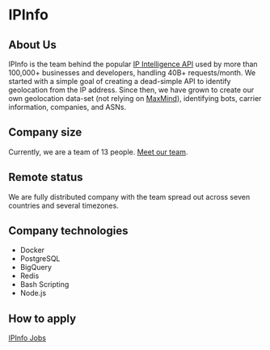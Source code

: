 # IPInfo

## About Us

IPInfo is the team behind the popular [IP Intelligence API](https://ipinfo.io) used by more than 100,000+ businesses and developers, handling 40B+ requests/month. We started with a simple goal of creating a dead-simple API to identify geolocation from the IP address. Since then, we have grown to create our own geolocation data-set (not relying on [MaxMind](https://www.maxmind.com/)), identifying bots, carrier information, companies, and ASNs.

## Company size

Currently, we are a team of 13 people. [Meet our team](https://ipinfo.io/about).

## Remote status

We are fully distributed company with the team spread out across seven countries and several timezones. 

## Company technologies

* Docker
* PostgreSQL
* BigQuery
* Redis
* Bash Scripting
* Node.js

## How to apply

[IPInfo Jobs](https://ipinfo.io/jobs)
